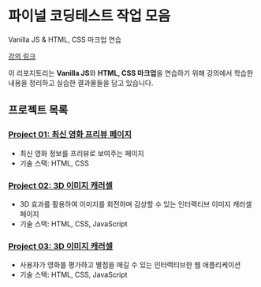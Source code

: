 # 파이널 코딩테스트 작업 모음
Vanilla JS & HTML, CSS 마크업 연습

[강의 링크](https://www.inflearn.com/course/%ED%94%84%EB%A1%A0%ED%8A%B8%EC%97%94%EB%93%9C-%ED%8C%8C%EC%9D%B4%EB%84%90-%EC%BD%94%EB%94%A9%ED%85%8C%EC%8A%A4%ED%8A%B8)

이 리포지토리는 **Vanilla JS**와 **HTML, CSS 마크업**을 연습하기 위해 강의에서 학습한 내용을 정리하고 실습한 결과물들을 담고 있습니다.

## 프로젝트 목록

### [Project 01: 최신 영화 프리뷰 페이지](project01/README.md)
- 최신 영화 정보를 프리뷰로 보여주는 페이지
- 기술 스택: HTML, CSS
### [Project 02: 3D 이미지 캐러셀](project02/README.md)
- 3D 효과를 활용하여 이미지를 회전하며 감상할 수 있는 인터랙티브 이미지 캐러셀 페이지
- 기술 스택: HTML, CSS, JavaScript
### [Project 03: 3D 이미지 캐러셀](project03/README.md)
- 사용자가 영화를 평가하고 별점을 매길 수 있는 인터랙티브한 웹 애플리케이션
- 기술 스택: HTML, CSS, JavaScript

